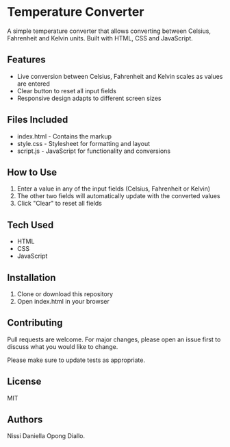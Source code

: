 # Temperature Converter

A simple temperature converter that allows converting between Celsius, Fahrenheit and Kelvin units. Built with HTML, CSS and JavaScript.

## Features

- Live conversion between Celsius, Fahrenheit and Kelvin scales as values are entered
- Clear button to reset all input fields
- Responsive design adapts to different screen sizes

## Files Included

- index.html - Contains the markup
- style.css - Stylesheet for formatting and layout
- script.js - JavaScript for functionality and conversions

## How to Use

1. Enter a value in any of the input fields (Celsius, Fahrenheit or Kelvin)
2. The other two fields will automatically update with the converted values
3. Click "Clear" to reset all fields

## Tech Used

- HTML
- CSS 
- JavaScript

## Installation

1. Clone or download this repository
2. Open index.html in your browser

## Contributing 

Pull requests are welcome. For major changes, please open an issue first to discuss what you would like to change.

Please make sure to update tests as appropriate.

## License

MIT

## Authors

Nissi Daniella Opong Diallo.